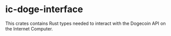 # ic-doge-interface

This crates contains Rust types needed to interact with the Dogecoin API on the Internet Computer.
